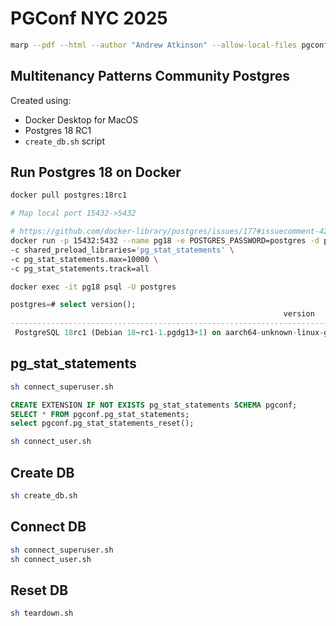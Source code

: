 # PGConf NYC 2025

```sh
marp --pdf --html --author "Andrew Atkinson" --allow-local-files pgconf2025.md
```

## Multitenancy Patterns Community Postgres
Created using:
- Docker Desktop for MacOS
- Postgres 18 RC1
- `create_db.sh` script

## Run Postgres 18 on Docker
```sh
docker pull postgres:18rc1

# Map local port 15432->5432

# https://github.com/docker-library/postgres/issues/177#issuecomment-422053654
docker run -p 15432:5432 --name pg18 -e POSTGRES_PASSWORD=postgres -d postgres:18rc1 \
-c shared_preload_libraries='pg_stat_statements' \
-c pg_stat_statements.max=10000 \
-c pg_stat_statements.track=all

docker exec -it pg18 psql -U postgres
```
```sql
postgres=# select version();
                                                             version
----------------------------------------------------------------------------------------------------------------------------------
 PostgreSQL 18rc1 (Debian 18~rc1-1.pgdg13+1) on aarch64-unknown-linux-gnu, compiled by gcc (Debian 14.2.0-19) 14.2.0, 64-bit
```

## pg_stat_statements
```sh
sh connect_superuser.sh
```
```sql
CREATE EXTENSION IF NOT EXISTS pg_stat_statements SCHEMA pgconf;
SELECT * FROM pgconf.pg_stat_statements;
select pgconf.pg_stat_statements_reset();
```
```sh
sh connect_user.sh
```

## Create DB
```sh
sh create_db.sh
```

## Connect DB
```sh
sh connect_superuser.sh
sh connect_user.sh
```

## Reset DB
```sh
sh teardown.sh
```
